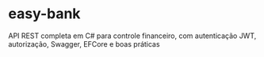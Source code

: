 # easy-bank
API REST completa em C# para controle financeiro, com autenticação JWT, autorização, Swagger, EFCore e boas práticas

